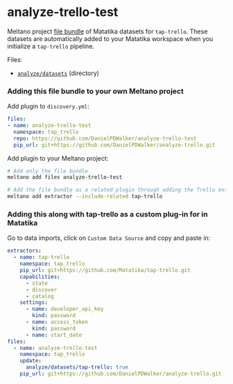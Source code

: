 # analyze-trello-test

Meltano project [file bundle](https://meltano.com/docs/command-line-interface.html#file-bundle) of Matatika datasets for `tap-trello`. These datasets are automatically added to your Matatika workspace when you initialize a `tap-trello` pipeline.

Files:
- [`analyze/datasets`](./bundle/analyze/datasets) (directory)

### Adding this file bundle to your own Meltano project

Add plugin to `discovery.yml`:
```yaml
files:
- name: analyze-trello-test
  namespace: tap_trello
  repo: https://github.com/DanielPDWalker/analyze-trello-test
  pip_url: git+https://github.com/DanielPDWalker/analyze-trello.git
```

Add plugin to your Meltano project:
```bash
# Add only the file bundle
meltano add files analyze-trello-test

# Add the file bundle as a related plugin through adding the Trello extractor
meltano add extractor --include-related tap-trello
```

### Adding this along with tap-trello as a custom plug-in for in Matatika

Go to data imports, click on `Custom Data Source` and copy and paste in:

```yaml
extractors:
  - name: tap-trello
    namespace: tap_trello
    pip_url: git+https://github.com/Matatika/tap-trello.git
    capabilities:
      - state
      - discover
      - catalog
    settings:
      - name: developer_api_key
        kind: password
      - name: access_token
        kind: password
      - name: start_date
files:
  - name: analyze-trello-test
    namespace: tap_trello
    update:
      analyze/datasets/tap-trello: true
    pip_url: git+https://github.com/DanielPDWalker/analyze-trello.git
```